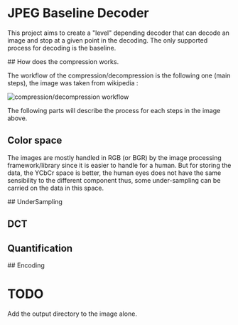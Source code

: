 # JPEG Baseline Decoder

This project aims to create a "level" depending decoder that can decode an image and stop at a given point in the decoding.
The only supported process for decoding is the baseline.

## How does the compression works.

The workflow of the compression/decompression is the following one (main steps), the image was taken from wikipedia :

![compression/decompression workflow](https://raw.githubusercontent.com/D3lt4lph4/jpeg_encoder_decoder/master/images/compression_JPEG.png?token=AXSrihw6StMXldgUNoZ5d55DTkqKOXrGks5bdYj-wA%3D%3D "JPEG workflow")


The following parts will describe the process for each steps in the image above.

## Color space

The images are mostly handled in RGB (or BGR) by the image processing framework/library since it is easier to handle for a human. But for storing the data, the YCbCr space is better, the human eyes does not have the same sensibility to the different component thus, some under-sampling can be carried on the data in this space.

## UnderSampling

## DCT

## Quantification 

## Encoding

# TODO

Add the output directory to the image alone.